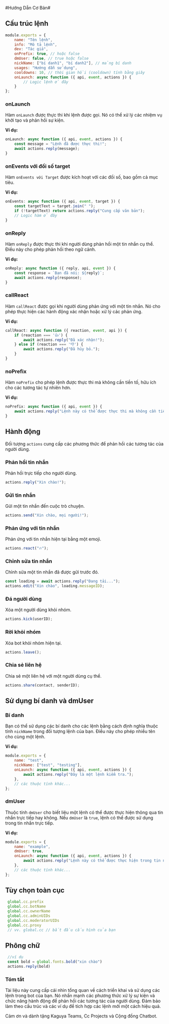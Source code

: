 #Hướng Dẫn Cơ Bản#

## Cấu trúc lệnh

```javascript
module.exports = {
    name: "Tên lệnh",
    info: "Mô tả lệnh",
    dev: "Tác giả",
    onPrefix: true, // hoặc false
    dmUser: false, // true hoặc false
    nickName: ["bí danh1", "bí danh2"], // mảng bí danh
    usages: "Hướng dẫn sử dụng",
    cooldowns: 10, // thời gian hồi (cooldown) tính bằng giây
    onLaunch: async function ({ api, event, actions }) {
        // Logic lệnh ở đây
    }
};
```

### onLaunch
Hàm `onLaunch` được thực thi khi lệnh được gọi. Nó có thể xử lý các nhiệm vụ khởi tạo và phản hồi sự kiện.

**Ví dụ:**
```javascript
onLaunch: async function ({ api, event, actions }) {
    const message = "Lệnh đã được thực thi!";
    await actions.reply(message);
}
```

### onEvents với đối số target
Hàm `onEvents với Target` được kích hoạt với các đối số, bao gồm cả mục tiêu.

**Ví dụ:**
```javascript
onEvents: async function ({ api, event, target }) {
    const targetText = target.join(" ");
    if (!targetText) return actions.reply("Cung cấp văn bản");
    // Logic hàm ở đây 
}
```

### onReply
Hàm `onReply` được thực thi khi người dùng phản hồi một tin nhắn cụ thể. Điều này cho phép phản hồi theo ngữ cảnh.

**Ví dụ:**
```javascript
onReply: async function ({ reply, api, event }) {
    const response = `Bạn đã nói: ${reply}`;
    await actions.reply(response);
}
```

### callReact
Hàm `callReact` được gọi khi người dùng phản ứng với một tin nhắn. Nó cho phép thực hiện các hành động xác nhận hoặc xử lý các phản ứng.

**Ví dụ:**
```javascript
callReact: async function ({ reaction, event, api }) {
    if (reaction === '👍') {
        await actions.reply("Đã xác nhận!");
    } else if (reaction === '👎') {
        await actions.reply("Đã hủy bỏ.");
    }
}
```

### noPrefix
Hàm `noPrefix` cho phép lệnh được thực thi mà không cần tiền tố, hữu ích cho các tương tác tự nhiên hơn.

**Ví dụ:**
```javascript
noPrefix: async function ({ api, event }) {
    await actions.reply("Lệnh này có thể được thực thi mà không cần tiền tố.");
}
```

## Hành động

Đối tượng `actions` cung cấp các phương thức để phản hồi các tương tác của người dùng.

### Phản hồi tin nhắn
Phản hồi trực tiếp cho người dùng.
```javascript
actions.reply("Xin chào!");
```

### Gửi tin nhắn
Gửi một tin nhắn đến cuộc trò chuyện.
```javascript
actions.send("Xin chào, mọi người!");
```

### Phản ứng với tin nhắn
Phản ứng với tin nhắn hiện tại bằng một emoji.
```javascript
actions.react("🔥");
```

### Chỉnh sửa tin nhắn
Chỉnh sửa một tin nhắn đã được gửi trước đó.
```javascript
const loading = await actions.reply("Đang tải...");
actions.edit("Xin chào", loading.messageID);
```

### Đá người dùng
Xóa một người dùng khỏi nhóm.
```javascript
actions.kick(userID);
```

### Rời khỏi nhóm
Xóa bot khỏi nhóm hiện tại.
```javascript
actions.leave();
```

### Chia sẻ liên hệ
Chia sẻ một liên hệ với một người dùng cụ thể.
```javascript
actions.share(contact, senderID);
```

## Sử dụng bí danh và dmUser

### Bí danh
Bạn có thể sử dụng các bí danh cho các lệnh bằng cách định nghĩa thuộc tính `nickName` trong đối tượng lệnh của bạn. Điều này cho phép nhiều tên cho cùng một lệnh.

**Ví dụ:**
```javascript
module.exports = {
    name: "test",
    nickName: ["test", "testing"],
    onLaunch: async function ({ api, event, actions }) {
        await actions.reply("Đây là một lệnh kiểm tra.");
    },
    // các thuộc tính khác...
};
```

### dmUser
Thuộc tính `dmUser` cho biết liệu một lệnh có thể được thực hiện thông qua tin nhắn trực tiếp hay không. Nếu `dmUser` là `true`, lệnh có thể được sử dụng trong tin nhắn trực tiếp.

**Ví dụ:**
```javascript
module.exports = {
    name: "example",
    dmUser: true,
    onLaunch: async function ({ api, event, actions }) {
        await actions.reply("Lệnh này có thể được thực hiện trong tin nhắn trực tiếp.");
    },
    // các thuộc tính khác...
};
```

## Tùy chọn toàn cục

```javascript
 global.cc.prefix
 global.cc.botName
 global.cc.ownerName
 global.cc.adminUIDs
 global.cc.moderatorUIDs
 global.cc.proxy
 // vv. global.cc // bắt đầu cấu hình của bạn
```

## Phông chữ

```javascript
 //ví dụ
 const bold = global.fonts.bold("xin chào")
 actions.reply(bold)
```


### Tóm tắt

Tài liệu này cung cấp cái nhìn tổng quan về cách triển khai và sử dụng các lệnh trong bot của bạn. Nó nhấn mạnh các phương thức xử lý sự kiện và chức năng hành động để phản hồi các tương tác của người dùng. Đảm bảo làm theo cấu trúc và các ví dụ để tích hợp các lệnh mới một cách hiệu quả.


Cảm ơn và dành tặng Kaguya Teams, Cc Projects và Cộng đồng Chatbot.
